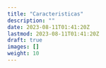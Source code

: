```yaml
---
title: "Caracteristicas"
description: ""
date: 2023-08-11T01:41:20Z
lastmod: 2023-08-11T01:41:20Z
draft: true
images: []
weight: 10
---
```


